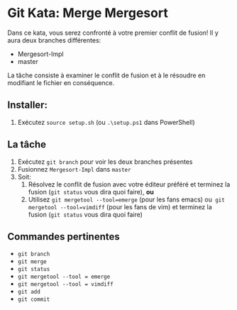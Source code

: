 # Git Kata: Merge Mergesort
Dans ce kata, vous serez confronté à votre premier conflit de fusion!
Il y aura deux branches différentes:

* Mergesort-Impl
* master

La tâche consiste à examiner le conflit de fusion et à le résoudre en modifiant le fichier en conséquence.

## Installer:

1. Exécutez `source setup.sh` (ou `.\setup.ps1` dans PowerShell)

## La tâche

1. Exécutez `git branch` pour voir les deux branches présentes
2. Fusionnez `Mergesort-Impl` dans `master`
3. Soit:
    1. Résolvez le conflit de fusion avec votre éditeur préféré et terminez la fusion (`git status` vous dira quoi faire), **ou**
    2. Utilisez `git mergetool --tool=emerge` (pour les fans emacs) ou` git mergetool --tool=vimdiff` (pour les fans de vim) et terminez la fusion (`git status` vous dira quoi faire)

## Commandes pertinentes
- `git branch`
- `git merge`
- `git status`
- `git mergetool --tool = emerge`
- `git mergetool --tool = vimdiff`
- `git add`
- `git commit`
